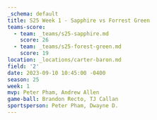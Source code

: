 ```yaml
---
_schema: default
title: S25 Week 1 - Sapphire vs Forrest Green
teams-score:
  - team: _teams/s25-sapphire.md
    score: 26
  - team: _teams/s25-forest-green.md
    score: 19
location: _locations/carter-baron.md
field: '2'
date: 2023-09-10 10:45:00 -0400
season: 25
week: 1
mvp: Peter Pham, Andrew Allen
game-ball: Brandon Recto, TJ Callan
sportsperson: Peter Pham, Dwayne D.
---
```

